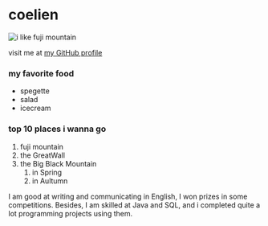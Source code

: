 # coelien

![i like fuji mountain](https://timgsa.baidu.com/timg?image&quality=80&size=b9999_10000&sec=1575065559975&di=f412bc743abeb69e5c9cb307a8ad7182&imgtype=0&src=http%3A%2F%2Fm.tuniucdn.com%2Ffb2%2Ft1%2FG2%2FM00%2FC2%2FA2%2FCii-T1kj3y-IbefkAAo_g1yhAyEAAKNnQPxqfQACj-b925_w640_h480_c1_t0.jpg)


visit me at [my GitHub profile](https://github.com/coelien)


### my favorite food
* spegette
* salad
* icecream

### top 10 places i wanna go
1. fuji mountain
2. the GreatWall
3. the Big Black Mountain
   1. in Spring
   2. in Aultumn

I am good at writing and communicating in English, I won prizes in some competitions. Besides, I am skilled at Java and SQL, and i completed quite a lot programming projects using them.
